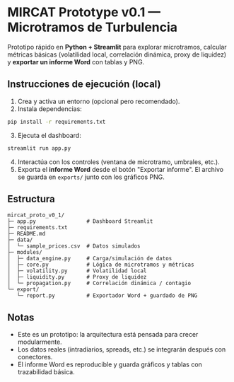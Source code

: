 # MIRCAT Prototype v0.1 — Microtramos de Turbulencia

Prototipo rápido en **Python + Streamlit** para explorar microtramos, calcular métricas básicas (volatilidad local, correlación dinámica, proxy de liquidez) y **exportar un informe Word** con tablas y PNG.

## Instrucciones de ejecución (local)
1) Crea y activa un entorno (opcional pero recomendado).
2) Instala dependencias:
```bash
pip install -r requirements.txt
```
3) Ejecuta el dashboard:
```bash
streamlit run app.py
```
4) Interactúa con los controles (ventana de microtramo, umbrales, etc.).
5) Exporta el **informe Word** desde el botón "Exportar informe".
   El archivo se guarda en `exports/` junto con los gráficos PNG.

## Estructura
```
mircat_proto_v0_1/
├─ app.py                # Dashboard Streamlit
├─ requirements.txt
├─ README.md
├─ data/
│  └─ sample_prices.csv  # Datos simulados
├─ modules/
│  ├─ data_engine.py     # Carga/simulación de datos
│  ├─ core.py            # Lógica de microtramos y métricas
│  ├─ volatility.py      # Volatilidad local
│  ├─ liquidity.py       # Proxy de liquidez
│  └─ propagation.py     # Correlación dinámica / contagio
└─ export/
   └─ report.py          # Exportador Word + guardado de PNG
```

## Notas
- Este es un prototipo: la arquitectura está pensada para crecer modularmente.
- Los datos reales (intradiarios, spreads, etc.) se integrarán después con conectores.
- El informe Word es reproducible y guarda gráficos y tablas con trazabilidad básica.

